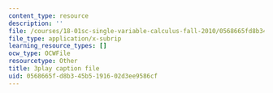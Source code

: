 ```yaml
---
content_type: resource
description: ''
file: /courses/18-01sc-single-variable-calculus-fall-2010/0568665fd8b345b5191602d3ee9586cf_JXPe2J069c.srt
file_type: application/x-subrip
learning_resource_types: []
ocw_type: OCWFile
resourcetype: Other
title: 3play caption file
uid: 0568665f-d8b3-45b5-1916-02d3ee9586cf
---
```

